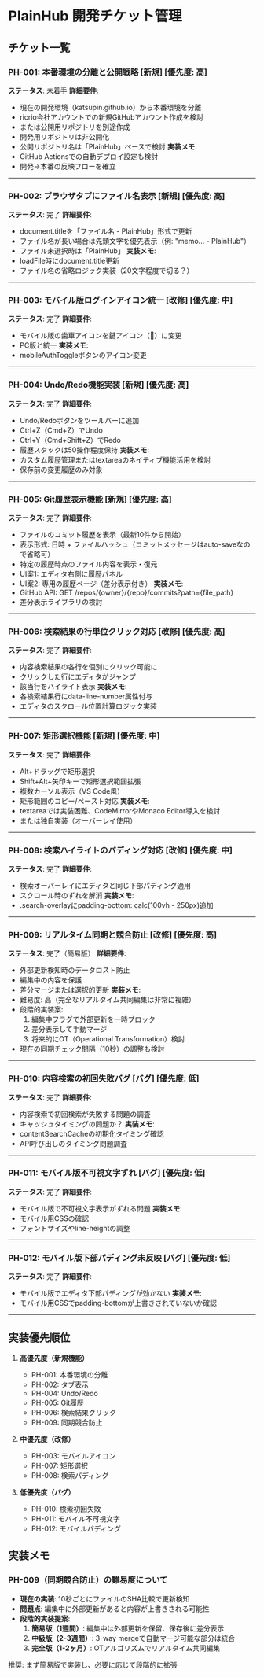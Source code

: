 # PlainHub 開発チケット管理

## チケット一覧

### PH-001: 本番環境の分離と公開戦略 [新規] [優先度: 高]
**ステータス**: 未着手
**詳細要件**:
- 現在の開発環境（katsupin.github.io）から本番環境を分離
- ricrio会社アカウントでの新規GitHubアカウント作成を検討
- または公開用リポジトリを別途作成
- 開発用リポジトリは非公開化
- 公開リポジトリ名は「PlainHub」ベースで検討
**実装メモ**:
- GitHub Actionsでの自動デプロイ設定も検討
- 開発→本番の反映フローを確立

---

### PH-002: ブラウザタブにファイル名表示 [新規] [優先度: 高]
**ステータス**: 完了
**詳細要件**:
- document.titleを「ファイル名 - PlainHub」形式で更新
- ファイル名が長い場合は先頭文字を優先表示（例: "memo... - PlainHub"）
- ファイル未選択時は「PlainHub」
**実装メモ**:
- loadFile時にdocument.title更新
- ファイル名の省略ロジック実装（20文字程度で切る？）

---

### PH-003: モバイル版ログインアイコン統一 [改修] [優先度: 中]
**ステータス**: 完了
**詳細要件**:
- モバイル版の歯車アイコンを鍵アイコン（🔐）に変更
- PC版と統一
**実装メモ**:
- mobileAuthToggleボタンのアイコン変更

---

### PH-004: Undo/Redo機能実装 [新規] [優先度: 高]
**ステータス**: 完了
**詳細要件**:
- Undo/Redoボタンをツールバーに追加
- Ctrl+Z（Cmd+Z）でUndo
- Ctrl+Y（Cmd+Shift+Z）でRedo
- 履歴スタックは50操作程度保持
**実装メモ**:
- カスタム履歴管理またはtextareaのネイティブ機能活用を検討
- 保存前の変更履歴のみ対象

---

### PH-005: Git履歴表示機能 [新規] [優先度: 高]
**ステータス**: 完了
**詳細要件**:
- ファイルのコミット履歴を表示（最新10件から開始）
- 表示形式: 日時 + ファイルハッシュ（コミットメッセージはauto-saveなので省略可）
- 特定の履歴時点のファイル内容を表示・復元
- UI案1: エディタ右側に履歴パネル
- UI案2: 専用の履歴ページ（差分表示付き）
**実装メモ**:
- GitHub API: GET /repos/{owner}/{repo}/commits?path={file_path}
- 差分表示ライブラリの検討

---

### PH-006: 検索結果の行単位クリック対応 [改修] [優先度: 高]
**ステータス**: 完了
**詳細要件**:
- 内容検索結果の各行を個別にクリック可能に
- クリックした行にエディタがジャンプ
- 該当行をハイライト表示
**実装メモ**:
- 各検索結果行にdata-line-number属性付与
- エディタのスクロール位置計算ロジック実装

---

### PH-007: 矩形選択機能 [新規] [優先度: 中]
**ステータス**: 完了
**詳細要件**:
- Alt+ドラッグで矩形選択
- Shift+Alt+矢印キーで矩形選択範囲拡張
- 複数カーソル表示（VS Code風）
- 矩形範囲のコピー/ペースト対応
**実装メモ**:
- textareaでは実装困難、CodeMirrorやMonaco Editor導入を検討
- または独自実装（オーバーレイ使用）

---

### PH-008: 検索ハイライトのパディング対応 [改修] [優先度: 中]
**ステータス**: 完了
**詳細要件**:
- 検索オーバーレイにエディタと同じ下部パディング適用
- スクロール時のずれを解消
**実装メモ**:
- .search-overlayにpadding-bottom: calc(100vh - 250px)追加

---

### PH-009: リアルタイム同期と競合防止 [改修] [優先度: 高]
**ステータス**: 完了（簡易版）
**詳細要件**:
- 外部更新検知時のデータロスト防止
- 編集中の内容を保護
- 差分マージまたは選択的更新
**実装メモ**:
- 難易度: 高（完全なリアルタイム共同編集は非常に複雑）
- 段階的実装案:
  1. 編集中フラグで外部更新を一時ブロック
  2. 差分表示して手動マージ
  3. 将来的にOT（Operational Transformation）検討
- 現在の同期チェック間隔（10秒）の調整も検討

---

### PH-010: 内容検索の初回失敗バグ [バグ] [優先度: 低]
**ステータス**: 完了
**詳細要件**:
- 内容検索で初回検索が失敗する問題の調査
- キャッシュタイミングの問題か？
**実装メモ**:
- contentSearchCacheの初期化タイミング確認
- API呼び出しのタイミング問題調査

---

### PH-011: モバイル版不可視文字ずれ [バグ] [優先度: 低]
**ステータス**: 完了
**詳細要件**:
- モバイル版で不可視文字表示がずれる問題
**実装メモ**:
- モバイル用CSSの確認
- フォントサイズやline-heightの調整

---

### PH-012: モバイル版下部パディング未反映 [バグ] [優先度: 低]
**ステータス**: 完了
**詳細要件**:
- モバイル版でエディタ下部パディングが効かない
**実装メモ**:
- モバイル用CSSでpadding-bottomが上書きされていないか確認

---

## 実装優先順位

1. **高優先度（新規機能）**
   - PH-001: 本番環境の分離
   - PH-002: タブ表示
   - PH-004: Undo/Redo
   - PH-005: Git履歴
   - PH-006: 検索結果クリック
   - PH-009: 同期競合防止

2. **中優先度（改修）**
   - PH-003: モバイルアイコン
   - PH-007: 矩形選択
   - PH-008: 検索パディング

3. **低優先度（バグ）**
   - PH-010: 検索初回失敗
   - PH-011: モバイル不可視文字
   - PH-012: モバイルパディング

## 実装メモ

### PH-009（同期競合防止）の難易度について
- **現在の実装**: 10秒ごとにファイルのSHA比較で更新検知
- **問題点**: 編集中に外部更新があると内容が上書きされる可能性
- **段階的実装提案**:
  1. **簡易版（1週間）**: 編集中は外部更新を保留、保存後に差分表示
  2. **中級版（2-3週間）**: 3-way mergeで自動マージ可能な部分は統合
  3. **完全版（1-2ヶ月）**: OTアルゴリズムでリアルタイム共同編集

推奨: まず簡易版で実装し、必要に応じて段階的に拡張